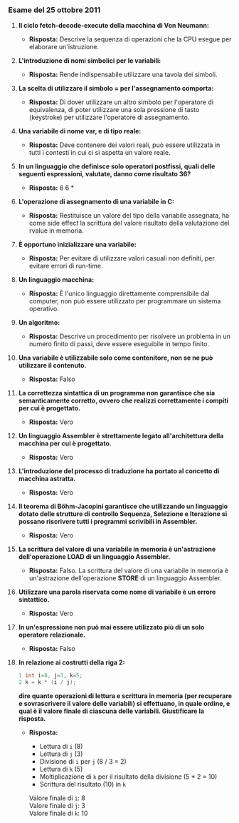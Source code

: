 
### Esame del 25 ottobre 2011

1. **Il ciclo fetch-decode-execute della macchina di Von Neumann:**
   - **Risposta:** Descrive la sequenza di operazioni che la CPU esegue per elaborare un'istruzione.

2. **L'introduzione di nomi simbolici per le variabili:**
   - **Risposta:** Rende indispensabile utilizzare una tavola dei simboli.

3. **La scelta di utilizzare il simbolo = per l'assegnamento comporta:**
   - **Risposta:** Di dover utilizzare un altro simbolo per l'operatore di equivalenza, di poter utilizzare una sola pressione di tasto (keystroke) per utilizzare l'operatore di assegnamento.

4. **Una variabile di nome var, e di tipo reale:**
   - **Risposta:** Deve contenere dei valori reali, può essere utilizzata in tutti i contesti in cui ci si aspetta un valore reale.

5. **In un linguaggio che definisce solo operatori postfissi, quali delle seguenti espressioni, valutate, danno come risultato 36?**
   - **Risposta:** 6 6 \*

6. **L'operazione di assegnamento di una variabile in C:**
   - **Risposta:** Restituisce un valore del tipo della variabile assegnata, ha come side effect la scrittura del valore risultato della valutazione del rvalue in memoria.

7. **È opportuno inizializzare una variabile:**
   - **Risposta:** Per evitare di utilizzare valori casuali non definiti, per evitare errori di run-time.

8. **Un linguaggio macchina:**
   - **Risposta:** È l'unico linguaggio direttamente comprensibile dal computer, non può essere utilizzato per programmare un sistema operativo.

9. **Un algoritmo:**
   - **Risposta:** Descrive un procedimento per risolvere un problema in un numero finito di passi, deve essere eseguibile in tempo finito.

10. **Una variabile è utilizzabile solo come contenitore, non se ne può utilizzare il contenuto.**
    - **Risposta:** Falso

11. **La correttezza sintattica di un programma non garantisce che sia semanticamente corretto, ovvero che realizzi correttamente i compiti per cui è progettato.**
    - **Risposta:** Vero

12. **Un linguaggio Assembler è strettamente legato all'architettura della macchina per cui è progettato.**
    - **Risposta:** Vero

13. **L'introduzione del processo di traduzione ha portato al concetto di macchina astratta.**
    - **Risposta:** Vero

14. **Il teorema di Böhm-Jacopini garantisce che utilizzando un linguaggio dotato delle strutture di controllo Sequenza, Selezione e Iterazione si possano riscrivere tutti i programmi scrivibili in Assembler.**
    - **Risposta:** Vero

15. **La scrittura del valore di una variabile in memoria è un'astrazione dell'operazione LOAD di un linguaggio Assembler.**
    - **Risposta:** Falso. La scrittura del valore di una variabile in memoria è un'astrazione dell'operazione **STORE** di un linguaggio Assembler.

16. **Utilizzare una parola riservata come nome di variabile è un errore sintattico.**
    - **Risposta:** Vero

17. **In un'espressione non può mai essere utilizzato più di un solo operatore relazionale.**
    - **Risposta:** Falso

18. **In relazione ai costrutti della riga 2:**

    ```c
    1 int i=8, j=3, k=5;
    2 k = k * (i / j);
    ```

    **dire quante operazioni di lettura e scrittura in memoria (per recuperare e sovrascrivere il valore delle variabili) si effettuano, in quale ordine, e qual è il valore finale di ciascuna delle variabili. Giustificare la risposta.**

    - **Risposta:**
      - Lettura di `i` (8)
      - Lettura di `j` (3)
      - Divisione di `i` per `j` (8 / 3 = 2)
      - Lettura di `k` (5)
      - Moltiplicazione di `k` per il risultato della divisione (5 * 2 = 10)
      - Scrittura del risultato (10) in `k`

      Valore finale di `i`: 8  
      Valore finale di `j`: 3  
      Valore finale di `k`: 10
